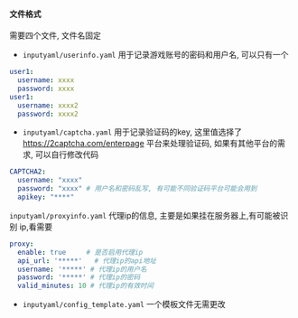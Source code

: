 #### 文件格式
需要四个文件, 文件名固定

- `inputyaml/userinfo.yaml` 用于记录游戏账号的密码和用户名, 可以只有一个


```yaml
user1:
  username: xxxx
  password: xxxx
user1:
  username: xxxx2
  password: xxxx2
```


- `inputyaml/captcha.yaml` 用于记录验证码的key, 这里值选择了 https://2captcha.com/enterpage 平台来处理验证码, 如果有其他平台的需求, 可以自行修改代码

```yaml
CAPTCHA2: 
  username: "xxxx"
  password: "xxxx" # 用户名和密码乱写, 有可能不同验证码平台可能会用到
  apikey: "****"
```



`inputyaml/proxyinfo.yaml`  代理ip的信息, 主要是如果挂在服务器上,有可能被识别 ip,看需要
```yaml
proxy:
  enable: true     # 是否启用代理ip
  api_url: '*****'   # 代理ip的api地址
  username: '*****' # 代理ip的用户名
  password: '*****' # 代理ip的密码
  valid_minutes: 10 # 代理ip的有效时间

```

- `inputyaml/config_template.yaml` 一个模板文件无需更改
